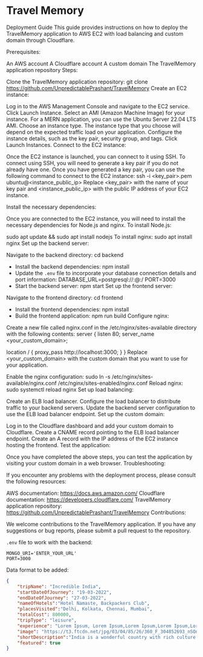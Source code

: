 # Travel Memory

Deployment Guide
This guide provides instructions on how to deploy the TravelMemory application to AWS EC2 with load balancing and custom domain through Cloudflare.

Prerequisites:

An AWS account
A Cloudflare account
A custom domain
The TravelMemory application repository
Steps:

Clone the TravelMemory application repository:
git clone https://github.com/UnpredictablePrashant/TravelMemory
Create an EC2 instance:

Log in to the AWS Management Console and navigate to the EC2 service.
Click Launch Instance.
Select an AMI (Amazon Machine Image) for your instance. For a MERN application, you can use the Ubuntu Server 22.04 LTS AMI.
Choose an instance type. The instance type that you choose will depend on the expected traffic load on your application.
Configure the instance details, such as the key pair, security group, and tags.
Click Launch Instances.
Connect to the EC2 instance:

Once the EC2 instance is launched, you can connect to it using SSH.
To connect using SSH, you will need to generate a key pair if you do not already have one.
Once you have generated a key pair, you can use the following command to connect to the EC2 instance:
ssh -i <key_pair>.pem ubuntu@<instance_public_ip>
Replace <key_pair> with the name of your key pair and <instance_public_ip> with the public IP address of your EC2 instance.

Install the necessary dependencies:

Once you are connected to the EC2 instance, you will need to install the necessary dependencies for Node.js and nginx.
To install Node.js:

sudo apt update && sudo apt install nodejs
To install nginx:
sudo apt install nginx
Set up the backend server:

Navigate to the backend directory:
cd backend
* Install the backend dependencies:
npm install
* Update the `.env` file to incorporate your database connection details and port information:
DATABASE_URL=postgresql://<username>:<password>@<host>:<port>/<database>
PORT=3000
* Start the backend server:
npm start
Set up the frontend server:

Navigate to the frontend directory:
cd frontend
* Install the frontend dependencies:
npm install
* Build the frontend application:
npm run build
Configure nginx:

Create a new file called nginx.conf in the /etc/nginx/sites-available directory with the following contents:
server {
  listen 80;
  server_name <your_custom_domain>;

  location / {
    proxy_pass http://localhost:3000;
  }
}
Replace <your_custom_domain> with the custom domain that you want to use for your application.

Enable the nginx configuration:
sudo ln -s /etc/nginx/sites-available/nginx.conf /etc/nginx/sites-enabled/nginx.conf
Reload nginx:
sudo systemctl reload nginx
Set up load balancing:

Create an ELB load balancer.
Configure the load balancer to distribute traffic to your backend servers.
Update the backend server configuration to use the ELB load balancer endpoint.
Set up the custom domain:

Log in to the Cloudflare dashboard and add your custom domain to Cloudflare.
Create a CNAME record pointing to the ELB load balancer endpoint.
Create an A record with the IP address of the EC2 instance hosting the frontend.
Test the application:

Once you have completed the above steps, you can test the application by visiting your custom domain in a web browser.
Troubleshooting:

If you encounter any problems with the deployment process, please consult the following resources:

AWS documentation: https://docs.aws.amazon.com/
Cloudflare documentation: https://developers.cloudflare.com/
TravelMemory application repository: https://github.com/UnpredictablePrashant/TravelMemory
Contributions:

We welcome contributions to the TravelMemory application. If you have any suggestions or bug reports, please submit a pull request to the repository.

`.env` file to work with the backend:

```
MONGO_URI='ENTER_YOUR_URL'
PORT=3000
```

Data format to be added: 

```json
{
    "tripName": "Incredible India",
    "startDateOfJourney": "19-03-2022",
    "endDateOfJourney": "27-03-2022",
    "nameOfHotels":"Hotel Namaste, Backpackers Club",
    "placesVisited":"Delhi, Kolkata, Chennai, Mumbai",
    "totalCost": 800000,
    "tripType": "leisure",
    "experience": "Lorem Ipsum, Lorem Ipsum,Lorem Ipsum,Lorem Ipsum,Lorem Ipsum,Lorem Ipsum,Lorem Ipsum,Lorem Ipsum,Lorem Ipsum,Lorem Ipsum,Lorem Ipsum,Lorem Ipsum,Lorem Ipsum,Lorem Ipsum,Lorem Ipsum,Lorem Ipsum,Lorem Ipsum,Lorem Ipsum,Lorem Ipsum,Lorem Ipsum,Lorem Ipsum,Lorem Ipsum,Lorem Ipsum,Lorem Ipsum,Lorem Ipsum,Lorem Ipsum,Lorem Ipsum, ",
    "image": "https://t3.ftcdn.net/jpg/03/04/85/26/360_F_304852693_nSOn9KvUgafgvZ6wM0CNaULYUa7xXBkA.jpg",
    "shortDescription":"India is a wonderful country with rich culture and good people.",
    "featured": true
}
```
